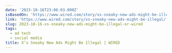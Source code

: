 ```yaml
---
date: '2023-10-16T23:06:03.000Z'
isBasedOn: 'https://www.wired.com/story/xs-sneaky-new-ads-might-be-illegal/'
link: 'https://www.wired.com/story/xs-sneaky-new-ads-might-be-illegal/'
slug: 2023-10-16-xs-sneaky-new-ads-might-be-illegal-or-wired
tags:
  - ad tech
  - social media
title: X’s Sneaky New Ads Might Be Illegal | WIRED
---
```


